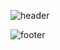 ![header](https://capsule-render.vercel.app/api?type=waving&color=0:fe7ca9,100:64b3f4&height=155&section=header&fontColor=ffffff&descSize=30&descAlignY=30&text=Frontend%20Developer)




![footer](https://capsule-render.vercel.app/api?type=waving&color=0:fe7ca9,100:64b3f4&height=175&section=footer&reversal=true)
